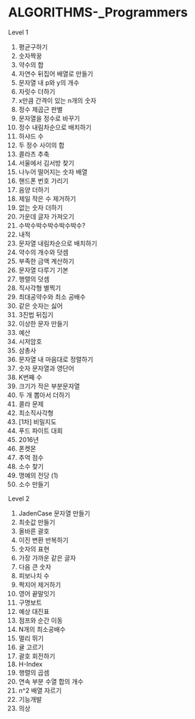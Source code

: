 # ALGORITHMS-_Programmers

Level 1

1. 평균구하기
2. 숫자짝꿍
3. 약수의 합
4. 자연수 뒤집어 배열로 만들기
5. 문자열 내 p와 y의 개수
6. 자릿수 더하기
7. x만큼 간격이 있는 n개의 숫자
8. 정수 제곱근 판별
9. 문자열을 정수로 바꾸기
10. 정수 내림차순으로 배치하기
11. 하샤드 수
12. 두 정수 사이의 합
13. 콜라츠 추축
14. 서울에서 김서방 찾기
15. 나누어 떨어지는 숫자 배열
16. 핸드폰 번호 가리기
17. 음양 더하기
18. 제일 작은 수 제거하기
19. 없는 숫자 더하기
20. 가운데 글자 가져오기
21. 수박수박수박수박수박수?
22. 내적
23. 문자열 내림차순으로 배치하기
24. 약수의 개수와 덧셈
25. 부족한 금액 계산하기
26. 문자열 다루기 기본
27. 행렬의 덧셈
28. 직사각형 별찍기
29. 최대공약수와 최소 공배수
30. 같은 숫자는 싫어
31. 3진법 뒤집기
32. 이상한 문자 만들기
33. 예산
34. 시저암호
35. 삼총사
36. 문자열 내 마음대로 정렬하기
37. 숫자 문자열과 영단어
38. K번째 수
39. 크기가 작은 부분문자열
40. 두 개 뽑아서 더하기
41. 콜라 문제
42. 최소직사각형
43. [1차] 비밀지도
44. 푸드 파이트 대회
45. 2016년
46. 폰켓몬
47. 추억 점수
48. 소수 찾기
49. 명예의 전당 (1)
50. 소수 만들기

Level 2

1. JadenCase 문자열 만들기
2. 최솟값 만들기
3. 올바른 괄호
4. 이진 변환 반복하기
5. 숫자의 표현
6. 가장 가까운 같은 글자
7. 다음 큰 숫자
8. 피보나치 수
9. 짝지어 제거하기
10. 영어 끝말잇기
11. 구명보트
12. 예상 대진표
13. 점프와 순간 이동
14. N개의 최소공배수
15. 멀리 뛰기
16. 귤 고르기
17. 괄호 회전하기
18. H-Index
19. 행렬의 곱셈
20. 연속 부분 수열 합의 개수
21. n^2 배열 자르기
22. 기능개발
23. 의상
